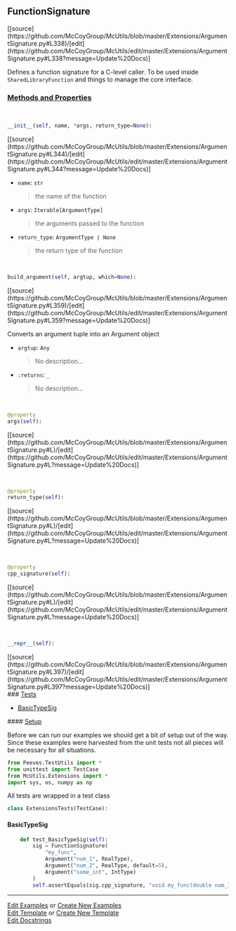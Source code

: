 ## <a id="McUtils.Extensions.ArgumentSignature.FunctionSignature">FunctionSignature</a> 
<div class="docs-source-link" markdown="1">
[[source](https://github.com/McCoyGroup/McUtils/blob/master/Extensions/ArgumentSignature.py#L338)/[edit](https://github.com/McCoyGroup/McUtils/edit/master/Extensions/ArgumentSignature.py#L338?message=Update%20Docs)]
</div>

Defines a function signature for a C-level caller.
To be used inside `SharedLibraryFunction` and things to manage the core interface.

<div class="collapsible-section">
 <div class="collapsible-section collapsible-section-header" markdown="1">
 
### <a class="collapse-link" data-toggle="collapse" href="#methods">Methods and Properties</a> <a class="float-right" data-toggle="collapse" href="#methods"><i class="fa fa-chevron-down"></i></a>

 </div>
 <div class="collapsible-section collapsible-section-body collapse" id="methods" markdown="1">

<a id="McUtils.Extensions.ArgumentSignature.FunctionSignature.__init__" class="docs-object-method">&nbsp;</a> 
```python
__init__(self, name, *args, return_type=None): 
```
<div class="docs-source-link" markdown="1">
[[source](https://github.com/McCoyGroup/McUtils/blob/master/Extensions/ArgumentSignature.py#L344)/[edit](https://github.com/McCoyGroup/McUtils/edit/master/Extensions/ArgumentSignature.py#L344?message=Update%20Docs)]
</div>


- `name`: `str`
    >the name of the function
- `args`: `Iterable[ArgumentType]`
    >the arguments passed to the function
- `return_type`: `ArgumentType | None`
    >the return type of the function

<a id="McUtils.Extensions.ArgumentSignature.FunctionSignature.build_argument" class="docs-object-method">&nbsp;</a> 
```python
build_argument(self, argtup, which=None): 
```
<div class="docs-source-link" markdown="1">
[[source](https://github.com/McCoyGroup/McUtils/blob/master/Extensions/ArgumentSignature.py#L359)/[edit](https://github.com/McCoyGroup/McUtils/edit/master/Extensions/ArgumentSignature.py#L359?message=Update%20Docs)]
</div>

Converts an argument tuple into an Argument object
- `argtup`: `Any`
    >No description...
- `:returns`: `_`
    >No description...

<a id="McUtils.Extensions.ArgumentSignature.FunctionSignature.args" class="docs-object-method">&nbsp;</a> 
```python
@property
args(self): 
```
<div class="docs-source-link" markdown="1">
[[source](https://github.com/McCoyGroup/McUtils/blob/master/Extensions/ArgumentSignature.py#L)/[edit](https://github.com/McCoyGroup/McUtils/edit/master/Extensions/ArgumentSignature.py#L?message=Update%20Docs)]
</div>

<a id="McUtils.Extensions.ArgumentSignature.FunctionSignature.return_type" class="docs-object-method">&nbsp;</a> 
```python
@property
return_type(self): 
```
<div class="docs-source-link" markdown="1">
[[source](https://github.com/McCoyGroup/McUtils/blob/master/Extensions/ArgumentSignature.py#L)/[edit](https://github.com/McCoyGroup/McUtils/edit/master/Extensions/ArgumentSignature.py#L?message=Update%20Docs)]
</div>

<a id="McUtils.Extensions.ArgumentSignature.FunctionSignature.cpp_signature" class="docs-object-method">&nbsp;</a> 
```python
@property
cpp_signature(self): 
```
<div class="docs-source-link" markdown="1">
[[source](https://github.com/McCoyGroup/McUtils/blob/master/Extensions/ArgumentSignature.py#L)/[edit](https://github.com/McCoyGroup/McUtils/edit/master/Extensions/ArgumentSignature.py#L?message=Update%20Docs)]
</div>

<a id="McUtils.Extensions.ArgumentSignature.FunctionSignature.__repr__" class="docs-object-method">&nbsp;</a> 
```python
__repr__(self): 
```
<div class="docs-source-link" markdown="1">
[[source](https://github.com/McCoyGroup/McUtils/blob/master/Extensions/ArgumentSignature.py#L397)/[edit](https://github.com/McCoyGroup/McUtils/edit/master/Extensions/ArgumentSignature.py#L397?message=Update%20Docs)]
</div>

 </div>
</div>



<div class="collapsible-section">
 <div class="collapsible-section collapsible-section-header" markdown="1">
### <a class="collapse-link" data-toggle="collapse" href="#tests">Tests</a> <a class="float-right" data-toggle="collapse" href="#tests"><i class="fa fa-chevron-down"></i></a>
 </div>
<div class="collapsible-section collapsible-section-body collapse show" id="tests" markdown="1">

- [BasicTypeSig](#BasicTypeSig)

<div class="collapsible-section">
 <div class="collapsible-section collapsible-section-header" markdown="1">
#### <a class="collapse-link" data-toggle="collapse" href="#test-setup">Setup</a> <a class="float-right" data-toggle="collapse" href="#test-setup"><i class="fa fa-chevron-down"></i></a>
 </div>
 <div class="collapsible-section collapsible-section-body collapse" id="test-setup" markdown="1">

Before we can run our examples we should get a bit of setup out of the way.
Since these examples were harvested from the unit tests not all pieces
will be necessary for all situations.
```python
from Peeves.TestUtils import *
from unittest import TestCase
from McUtils.Extensions import *
import sys, os, numpy as np
```

All tests are wrapped in a test class
```python
class ExtensionsTests(TestCase):
```

 </div>
</div>

#### <a name="BasicTypeSig">BasicTypeSig</a>
```python
    def test_BasicTypeSig(self):
        sig = FunctionSignature(
            "my_func",
            Argument("num_1", RealType),
            Argument("num_2", RealType, default=5),
            Argument("some_int", IntType)
        )
        self.assertEquals(sig.cpp_signature, "void my_func(double num_1, double num_2, int some_int)")
```

 </div>
</div>

___

[Edit Examples](https://github.com/McCoyGroup/McUtils/edit/gh-pages/ci/examples/McUtils/Extensions/ArgumentSignature/FunctionSignature.md) or 
[Create New Examples](https://github.com/McCoyGroup/McUtils/new/gh-pages/?filename=ci/examples/McUtils/Extensions/ArgumentSignature/FunctionSignature.md) <br/>
[Edit Template](https://github.com/McCoyGroup/McUtils/edit/gh-pages/ci/docs/McUtils/Extensions/ArgumentSignature/FunctionSignature.md) or 
[Create New Template](https://github.com/McCoyGroup/McUtils/new/gh-pages/?filename=ci/docs/templates/McUtils/Extensions/ArgumentSignature/FunctionSignature.md) <br/>
[Edit Docstrings](https://github.com/McCoyGroup/McUtils/edit/master/Extensions/ArgumentSignature.py#L338?message=Update%20Docs)